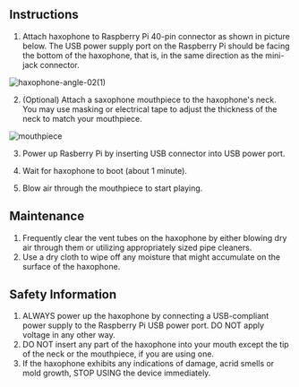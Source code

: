 ## Instructions

1. Attach haxophone to Raspberry Pi 40-pin connector as shown in picture below.
The USB power supply port on the Raspberry Pi should be facing the bottom of the haxophone, that is, in the same direction as the mini-jack connector.

![haxophone-angle-02(1)](https://github.com/jcard0na/haxo-hw/assets/676181/fd236fc7-03f0-4922-8ee6-d6f73fe1bffc)

2. (Optional) Attach a saxophone mouthpiece to the haxophone's neck.  You may use masking or electrical tape to adjust the thickness of the neck to match your mouthpiece.

![mouthpiece](https://github.com/jcard0na/haxo-hw/assets/676181/a8588c33-c052-4ac0-933e-8d24fbb1174b)

3. Power up Rasberry Pi by inserting USB connector into USB power port.

4. Wait for haxophone to boot (about 1 minute).

5. Blow air through the mouthpiece to start playing.

## Maintenance

1. Frequently clear the vent tubes on the haxophone by either blowing dry air through them or utilizing appropriately sized pipe cleaners.
2. Use a dry cloth to wipe off any moisture that might accumulate on the surface of the haxophone.

## Safety Information

1. ALWAYS power up the haxophone by connecting a USB-compliant power supply to the Raspberry Pi USB power port.  DO NOT apply voltage in any other way.
2. DO NOT insert any part of the haxophone into your mouth except the tip of the neck or the mouthpiece, if you are using one.
3. If the haxophone exhibits any indications of damage, acrid smells or mold growth, STOP USING the device immediately.
